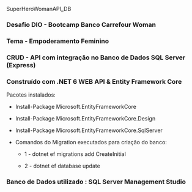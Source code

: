 SuperHeroWomanAPI_DB
### Desafio DIO - Bootcamp Banco Carrefour Woman 
### Tema - Empoderamento Feminino

### CRUD - API com integração no Banco de Dados SQL Server (Express)
### Construído com .NET 6 WEB API & Entity Framework Core


Pacotes instalados:
- Install-Package Microsoft.EntityFrameworkCore
- Install-Package Microsoft.EntityFrameworkCore.Design
- Install-Package Microsoft.EntityFrameworkCore.SqlServer

- Comandos do Migration executados para criação do banco:

  - 1 - dotnet ef migrations add CreateInitial

  - 2 - dotnet ef database update

### Banco de Dados utilizado : SQL Server Management Studio
